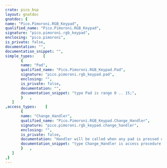 ```yaml
---
crate: pico_bsp
layout: gnatdoc
gnatdoc: {
name: "Pico.Pimoroni.RGB_Keypad",
qualified_name: "Pico.Pimoroni.RGB_Keypad",
signature: "pico.pimoroni.rgb_keypad",
enclosing: "pico.pimoroni",
is_private: false,
documentation: "",
documentation_snippet: "",
simple_types:    [
       {
       name: "Pad",
       qualified_name: "Pico.Pimoroni.RGB_Keypad.Pad",
       signature: "pico.pimoroni.rgb_keypad.pad",
       enclosing: "",
       is_private: false,
       documentation: "",
       documentation_snippet: "type Pad is range 0 .. 15;",
       }   ,
   ]
,access_types:    [
       {
       name: "Change_Handler",
       qualified_name: "Pico.Pimoroni.RGB_Keypad.Change_Handler",
       signature: "pico.pimoroni.rgb_keypad.change_handler",
       enclosing: "",
       is_private: false,
       documentation: "Handler will be called when any pad is pressed or released",
       documentation_snippet: "type Change_Handler is access procedure;",
       }   ,
   ]
,}
---
```

